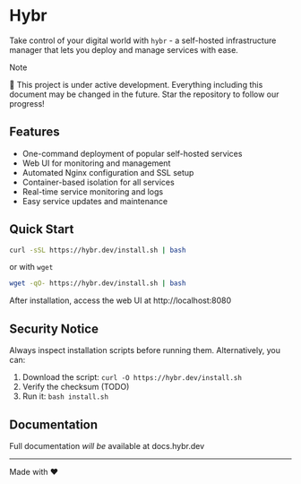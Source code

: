 # Hybr

Take control of your digital world with `hybr` - a self-hosted infrastructure manager that lets you deploy and manage services with ease.

> [!NOTE]
> 🚧 This project is under active development. Everything including this document may be changed in the future.
> Star the repository to follow our progress!

## Features

- One-command deployment of popular self-hosted services
- Web UI for monitoring and management
- Automated Nginx configuration and SSL setup
- Container-based isolation for all services
- Real-time service monitoring and logs
- Easy service updates and maintenance

## Quick Start

```bash
curl -sSL https://hybr.dev/install.sh | bash
```

or with `wget`

```bash
wget -qO- https://hybr.dev/install.sh | bash
```

After installation, access the web UI at http://localhost:8080

## Security Notice

Always inspect installation scripts before running them. Alternatively, you can:

1. Download the script: `curl -O https://hybr.dev/install.sh`
2. Verify the checksum (TODO)
3. Run it: `bash install.sh`

## Documentation

Full documentation *will be* available at docs.hybr.dev

---

Made with ❤️ 
